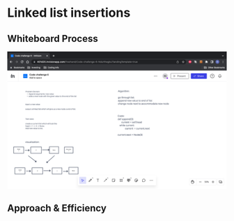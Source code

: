 # Linked list insertions

## Whiteboard Process
<!-- Embedded whiteboard image -->
![](./CC-6-whiteboard.png)

## Approach & Efficiency

